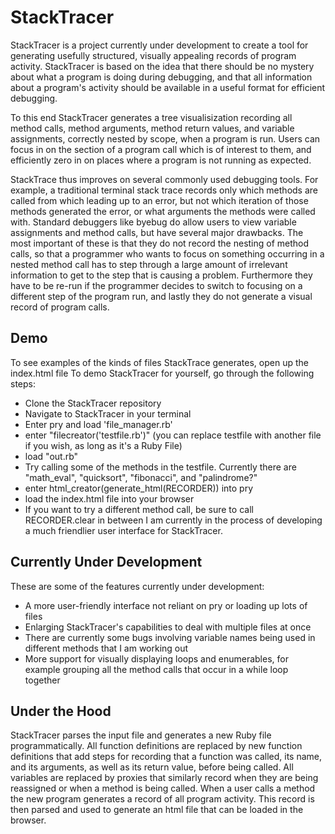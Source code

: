 # StackTracer
StackTracer is a project currently under development to create a tool for generating usefully structured, visually appealing
records of program activity. StackTracer is based on the idea that there should be no mystery about what a program is doing during debugging,
and that all information about a program's activity should be available in a useful format for efficient debugging.

To this end StackTracer generates a tree visualisization recording all method calls, method arguments, method return values, and
variable assignments, correctly nested by scope, when a program is run. Users can focus in on the section of a program call which
is of interest to them, and efficiently zero in on places where a program is not running as expected.

StackTrace thus improves on several commonly used debugging tools. For example, a traditional terminal stack trace records only which
methods are called from which leading up to an error, but not which iteration of those methods generated the error, or what arguments
the methods were called with. Standard debuggers like byebug do allow users to view variable assignments and method calls, but have several
major drawbacks. The most important of these is that they do not record the nesting of method calls, so that a programmer who wants to focus
on something occurring in a nested method call has to step through a large amount of irrelevant information to get to the step
that is causing a problem. Furthermore they have to be re-run if the programmer decides to switch to focusing on a different step
of the program run, and lastly they do not generate a visual record of program calls.

## Demo
To see examples of the kinds of files StackTrace generates, open up the index.html file
To demo StackTracer for yourself, go through the following steps:
* Clone the StackTracer repository
* Navigate to StackTracer in your terminal
* Enter pry and load 'file_manager.rb'
* enter "filecreator('testfile.rb')" (you can replace testfile with another file if you wish, as long as it's a Ruby File)
* load "out.rb"
* Try calling some of the methods in the testfile. Currently there are "math_eval", "quicksort", "fibonacci", and "palindrome?"
* enter html_creator(generate_html(RECORDER)) into pry
* load the index.html file into your browser
* If you want to try a different method call, be sure to call RECORDER.clear in between
I am currently in the process of developing a much friendlier user interface for StackTracer.

## Currently Under Development
These are some of the features currently under development:
* A more user-friendly interface not reliant on pry or loading up lots of files
* Enlarging StackTracer's capabilities to deal with multiple files at once
* There are currently some bugs involving variable names being used in different methods that I am working out
* More support for visually displaying loops and enumerables, for example grouping all the method calls that occur in a while loop together

## Under the Hood
StackTracer parses the input file and generates a new Ruby file programmatically. All function definitions are replaced by new function definitions that add steps for recording that a function was called, its name, and its arguments, as well as its return value, before being called. All variables are replaced by proxies that similarly record when they are being reassigned or when a method is being called. When a user calls a method the new program generates a record of all program activity. This record is then parsed and used to generate an html file that can be loaded in the browser.


